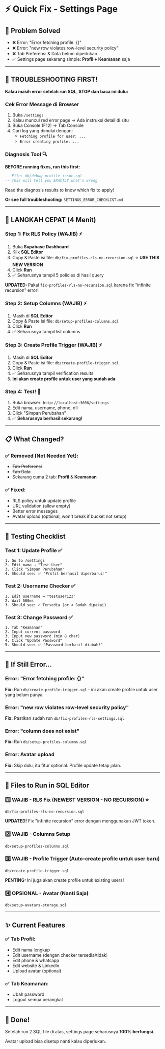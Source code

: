 # ⚡ Quick Fix - Settings Page

## 🎯 Problem Solved
- ❌ Error: "Error fetching profile: {}"
- ❌ Error: "new row violates row-level security policy"
- ❌ Tab Preferensi & Data belum diperlukan
- ✅ Settings page sekarang simple: **Profil + Keamanan** saja

---

## 🐛 TROUBLESHOOTING FIRST!

**Kalau masih error setelah run SQL, STOP dan baca ini dulu:**

### Cek Error Message di Browser

1. Buka `/settings`
2. Kalau muncul red error page → Ada instruksi detail di situ
3. Buka Console (F12) → Tab Console
4. Cari log yang dimulai dengan:
   - `Fetching profile for user: ...`
   - `Error creating profile: ...`

### Diagnosis Tool 🔍

**BEFORE running fixes, run this first:**

```sql
-- File: db/debug-profile-issue.sql
-- This will tell you EXACTLY what's wrong
```

Read the diagnosis results to know which fix to apply!

**Or see full troubleshooting:** `SETTINGS_ERROR_CHECKLIST.md`

---

## 🚀 LANGKAH CEPAT (4 Menit)

### Step 1: Fix RLS Policy (WAJIB) ⚡

1. Buka **Supabase Dashboard**
2. Klik **SQL Editor**
3. Copy & Paste isi file: `db/fix-profiles-rls-no-recursion.sql` ⭐ **USE THIS NEW VERSION**
4. Click **Run**
5. ✅ Seharusnya tampil 5 policies di hasil query

**UPDATED:** Pakai `fix-profiles-rls-no-recursion.sql` karena fix "infinite recursion" error!

### Step 2: Setup Columns (WAJIB) ⚡

1. Masih di **SQL Editor**
2. Copy & Paste isi file: `db/setup-profiles-columns.sql`
3. Click **Run**
4. ✅ Seharusnya tampil list columns

### Step 3: Create Profile Trigger (WAJIB) ⚡

1. Masih di **SQL Editor**
2. Copy & Paste isi file: `db/create-profile-trigger.sql`
3. Click **Run**
4. ✅ Seharusnya tampil verification results
5. **Ini akan create profile untuk user yang sudah ada**

### Step 4: Test! 🧪

1. Buka browser: `http://localhost:3006/settings`
2. Edit nama, username, phone, dll
3. Click "Simpan Perubahan"
4. ✅ **Seharusnya berhasil sekarang!**

---

## 📋 What Changed?

### ✅ Removed (Not Needed Yet):
- ~~Tab Preferensi~~ 
- ~~Tab Data~~
- Sekarang cuma 2 tab: **Profil** & **Keamanan**

### ✅ Fixed:
- RLS policy untuk update profile
- URL validation (allow empty)
- Better error messages
- Avatar upload (optional, won't break if bucket not setup)

---

## 🧪 Testing Checklist

### Test 1: Update Profile ✅
```
1. Go to /settings
2. Edit nama → "Test User"
3. Click "Simpan Perubahan"
4. Should see: ✅ "Profil berhasil diperbarui!"
```

### Test 2: Username Checker ✅
```
1. Edit username → "testuser123"
2. Wait 500ms
3. Should see: ✓ Tersedia (or ✗ Sudah dipakai)
```

### Test 3: Change Password ✅
```
1. Tab "Keamanan"
2. Input current password
3. Input new password (min 8 char)
4. Click "Update Password"
5. Should see: ✅ "Password berhasil diubah!"
```

---

## 🐛 If Still Error...

### Error: "Error fetching profile: {}"
**Fix:** Run `db/create-profile-trigger.sql` - ini akan create profile untuk user yang belum punya

### Error: "new row violates row-level security policy"
**Fix:** Pastikan sudah run `db/fix-profiles-rls-settings.sql`

### Error: "column does not exist"
**Fix:** Run `db/setup-profiles-columns.sql`

### Error: Avatar upload
**Fix:** Skip dulu, itu fitur optional. Profile update tetap jalan.

---

## 📁 Files to Run in SQL Editor

### 1️⃣ WAJIB - RLS Fix (NEWEST VERSION - NO RECURSION) ⭐
```
db/fix-profiles-rls-no-recursion.sql
```
**UPDATED!** Fix "infinite recursion" error dengan menggunakan JWT token.

### 2️⃣ WAJIB - Columns Setup
```
db/setup-profiles-columns.sql
```

### 3️⃣ WAJIB - Profile Trigger (Auto-create profile untuk user baru)
```
db/create-profile-trigger.sql
```
**PENTING:** Ini juga akan create profile untuk existing users!

### 4️⃣ OPSIONAL - Avatar (Nanti Saja)
```
db/setup-avatars-storage.sql
```

---

## ✨ Current Features

### ✅ Tab Profil:
- Edit nama lengkap
- Edit username (dengan checker tersedia/tidak)
- Edit phone & whatsapp
- Edit website & LinkedIn
- Upload avatar (optional)

### ✅ Tab Keamanan:
- Ubah password
- Logout semua perangkat

---

## 🎉 Done!

Setelah run 2 SQL file di atas, settings page seharusnya **100% berfungsi**.

Avatar upload bisa disetup nanti kalau diperlukan.
